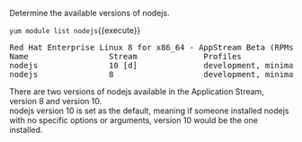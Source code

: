 Determine the available versions of nodejs.

`yum module list nodejs`{{execute}}

<pre class=file>
Red Hat Enterprise Linux 8 for x86_64 - AppStream Beta (RPMs)
Name                 Stream              Profiles                                            Summary
nodejs               10 [d]              development, minimal, s2i, default [d]              Javascript runtime
nodejs               8                   development, minimal, s2i, default [d]              Javascript runtime
</pre>

There are two versions of nodejs available in the Application Stream, version 8 and version 10.   
nodejs version 10 is set as the default, meaning if someone installed nodejs with no specific options or arguments, version 10 would be the one installed.


